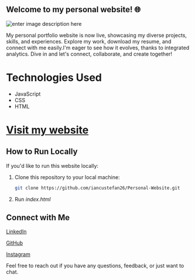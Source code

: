    ## Welcome to my personal website! 🌐

![enter image description here](https://i.imgur.com/a9BU8AF.png)

My personal portfolio website is now live, showcasing my diverse projects, skills, and experiences. Explore my work, download my resume, and connect with me easily.I'm eager to see how it evolves, thanks to integrated analytics. Dive in and let's connect, collaborate, and create together!


# Technologies Used

 - JavaScript
 - CSS
 - HTML

# [Visit my website](https://iancustefanteodor.tech/)


## How to Run Locally

If you'd like to run this website locally:
1. Clone this repository to your local machine:
   ```bash
   git clone https://github.com/iancustefan26/Personal-Website.git
   ```
 2. Run *index.html*

## Connect with Me

[LinkedIn](https://www.linkedin.com/in/stefan-teodor-iancu-152a6a284/)

[GitHub](https://www.linkedin.com/in/stefan-teodor-iancu-152a6a284/](https://github.com/iancustefan26))

[Instagram](https://www.instagram.com/iancustefan26/)

Feel free to reach out if you have any questions, feedback, or just want to chat.
